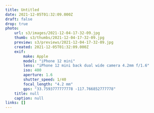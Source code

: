 ```yaml
---
title: Untitled
date: 2021-12-05T01:32:09.000Z
draft: false
drop: true
photo:
    url: s3/images/2021-12-04-17-32-09.jpg
    thumb: s3/thumbs/2021-12-04-17-32-09.jpg
    preview: s3/previews/2021-12-04-17-32-09.jpg
    created: 2021-12-05T01:32:09.000Z
    exif:
        make: Apple
        model: "iPhone 12 mini"
        lens: "iPhone 12 mini back dual wide camera 4.2mm f/1.6"
        iso: 400
        aperture: 1.6
        shutter_speed: 1/40
        focal_length: "4.2 mm"
        gps: "33.7593777777778 -117.766852777778"
    title: null
    caption: null
links: []
---
```

